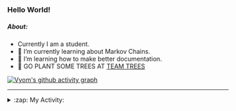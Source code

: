 ### Hello World!

##### About:
- Currently I am a student.
- 🌱 I’m currently learning about Markov Chains.
- 🌱 I’m learning how to make better documentation.
- 🌱 GO PLANT SOME TREES AT [TEAM TREES](https://teamtrees.org/)

[![Vyom's github activity graph](https://activity-graph.herokuapp.com/graph?username=Vyvy-vi)](https://github.com/ashutosh00710/github-readme-activity-graph)

---
<details>
  <summary>:zap: My Activity:</summary>
  
<!--START_SECTION:waka-->
![Code Time](http://img.shields.io/badge/Code%20Time-827%20hrs%2054%20mins-blue)

**I'm a Night 🦉** 

```text
🌞 Morning    67 commits     ██░░░░░░░░░░░░░░░░░░░░░░░   8.22% 
🌆 Daytime    200 commits    ██████░░░░░░░░░░░░░░░░░░░   24.54% 
🌃 Evening    280 commits    ████████░░░░░░░░░░░░░░░░░   34.36% 
🌙 Night      268 commits    ████████░░░░░░░░░░░░░░░░░   32.88%

```
📅 **I'm Most Productive on Sunday** 

```text
Monday       76 commits     ██░░░░░░░░░░░░░░░░░░░░░░░   9.33% 
Tuesday      133 commits    ████░░░░░░░░░░░░░░░░░░░░░   16.32% 
Wednesday    122 commits    ███░░░░░░░░░░░░░░░░░░░░░░   14.97% 
Thursday     107 commits    ███░░░░░░░░░░░░░░░░░░░░░░   13.13% 
Friday       108 commits    ███░░░░░░░░░░░░░░░░░░░░░░   13.25% 
Saturday     92 commits     ██░░░░░░░░░░░░░░░░░░░░░░░   11.29% 
Sunday       177 commits    █████░░░░░░░░░░░░░░░░░░░░   21.72%

```


📊 **This Week I Spent My Time On** 

```text
🔥 Editors: 
VS Code                  38 mins             ██████████████████░░░░░░░   72.18% 
Vim                      14 mins             ███████░░░░░░░░░░░░░░░░░░   27.82%

🐱‍💻 Projects: 
praise                   34 mins             ████████████████░░░░░░░░░   64.25% 
Call-Reminders-template  6 mins              ███░░░░░░░░░░░░░░░░░░░░░░   12.82% 
Unknown Project          6 mins              ███░░░░░░░░░░░░░░░░░░░░░░   11.67% 
discord-bot-army-basic-bo4 mins              ██░░░░░░░░░░░░░░░░░░░░░░░   7.92% 
protocol-Info            1 min               ░░░░░░░░░░░░░░░░░░░░░░░░░   3.33%

```


 Last Updated on 05/07/2022 16:04:40 UTC
<!--END_SECTION:waka-->
</details>
